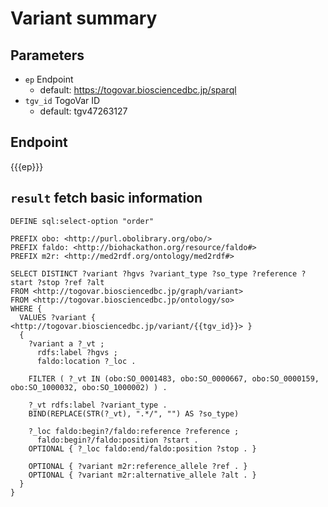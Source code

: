 # Variant summary

## Parameters

* `ep` Endpoint
  * default: https://togovar.biosciencedbc.jp/sparql
* `tgv_id` TogoVar ID
  * default: tgv47263127

## Endpoint

{{{ep}}}

## `result` fetch basic information

```sparql
DEFINE sql:select-option "order"

PREFIX obo: <http://purl.obolibrary.org/obo/>
PREFIX faldo: <http://biohackathon.org/resource/faldo#>
PREFIX m2r: <http://med2rdf.org/ontology/med2rdf#>

SELECT DISTINCT ?variant ?hgvs ?variant_type ?so_type ?reference ?start ?stop ?ref ?alt
FROM <http://togovar.biosciencedbc.jp/graph/variant>
FROM <http://togovar.biosciencedbc.jp/ontology/so>
WHERE {
  VALUES ?variant { <http://togovar.biosciencedbc.jp/variant/{{tgv_id}}> }
  {
    ?variant a ?_vt ;
      rdfs:label ?hgvs ;
      faldo:location ?_loc .

    FILTER ( ?_vt IN (obo:SO_0001483, obo:SO_0000667, obo:SO_0000159, obo:SO_1000032, obo:SO_1000002) ) .

    ?_vt rdfs:label ?variant_type .
    BIND(REPLACE(STR(?_vt), ".*/", "") AS ?so_type)

    ?_loc faldo:begin?/faldo:reference ?reference ;
      faldo:begin?/faldo:position ?start .
    OPTIONAL { ?_loc faldo:end/faldo:position ?stop . }

    OPTIONAL { ?variant m2r:reference_allele ?ref . }
    OPTIONAL { ?variant m2r:alternative_allele ?alt . }
  }
}
```
